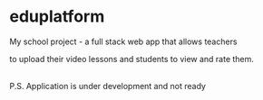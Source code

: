 <h1>eduplatform</h1>

<article>My school project - a full stack web app that allows teachers 

to upload their video lessons and students to view and rate them.
</article>

<br/>

<footer>P.S. Application is under development and not ready </footer>
